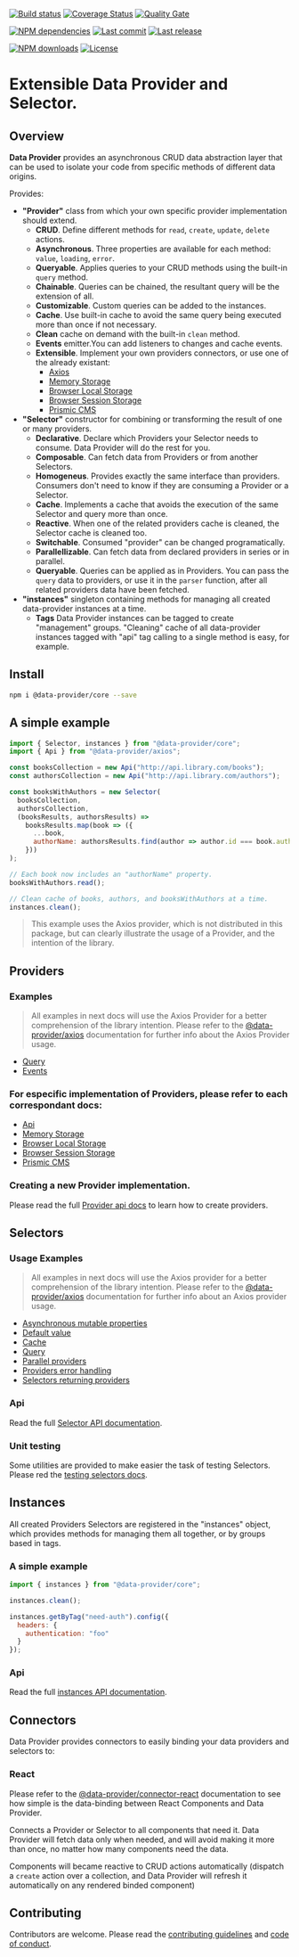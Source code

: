 [![Build status][travisci-image]][travisci-url] [![Coverage Status][coveralls-image]][coveralls-url] [![Quality Gate][quality-gate-image]][quality-gate-url]

[![NPM dependencies][npm-dependencies-image]][npm-dependencies-url] [![Last commit][last-commit-image]][last-commit-url] [![Last release][release-image]][release-url] 

[![NPM downloads][npm-downloads-image]][npm-downloads-url] [![License][license-image]][license-url]

# Extensible Data Provider and Selector.

## Overview

__Data Provider__ provides an asynchronous CRUD data abstraction layer that can be used to isolate your code from specific methods of different data origins.

Provides:

* __"Provider"__ class from which your own specific provider implementation should extend.
  * __CRUD__. Define different methods for `read`, `create`, `update`, `delete` actions.
  * __Asynchronous__. Three properties are available for each method: `value`, `loading`, `error`.
  * __Queryable__. Applies queries to your CRUD methods using the built-in `query` method.
  * __Chainable__. Queries can be chained, the resultant query will be the extension of all.
  * __Customizable__. Custom queries can be added to the instances.
  * __Cache__. Use built-in cache to avoid the same query being executed more than once if not necessary.
  * __Clean__ cache on demand with the built-in `clean` method.
  * __Events__ emitter.You can add listeners to changes and cache events.
  * __Extensible__. Implement your own providers connectors, or use one of the already existant:
    * [Axios][data-provider-axios-url]
    * [Memory Storage][data-provider-memory-url]
    * [Browser Local Storage][data-provider-browser-storage-url]
    * [Browser Session Storage][data-provider-browser-storage-url]
    * [Prismic CMS][data-provider-prismic-url]
* __"Selector"__ constructor for combining or transforming the result of one or many providers.
  * __Declarative__. Declare which Providers your Selector needs to consume. Data Provider will do the rest for you.
  * __Composable__. Can fetch data from Providers or from another Selectors.
  * __Homogeneus__. Provides exactly the same interface than providers. Consumers don't need to know if they are consuming a Provider or a Selector.
  * __Cache__. Implements a cache that avoids the execution of the same Selector and query more than once.
  * __Reactive__. When one of the related providers cache is cleaned, the Selector cache is cleaned too.
  * __Switchable__. Consumed "provider" can be changed programatically.
  * __Parallellizable__. Can fetch data from declared providers in series or in parallel.
  * __Queryable__. Queries can be applied as in Providers. You can pass the `query` data to providers, or use it in the `parser` function, after all related providers data have been fetched.
* __"instances"__ singleton containing methods for managing all created data-provider instances at a time.
	* __Tags__ Data Provider instances can be tagged to create "management" groups. "Cleaning" cache of all data-provider instances tagged with "api" tag calling to a single method is easy, for example.

## Install

```bash
npm i @data-provider/core --save
```

## A simple example

```js
import { Selector, instances } from "@data-provider/core";
import { Api } from "@data-provider/axios";

const booksCollection = new Api("http://api.library.com/books");
const authorsCollection = new Api("http://api.library.com/authors");

const booksWithAuthors = new Selector(
  booksCollection,
  authorsCollection,
  (booksResults, authorsResults) =>
    booksResults.map(book => ({
      ...book,
      authorName: authorsResults.find(author => author.id === book.author)
    }))
);

// Each book now includes an "authorName" property.
booksWithAuthors.read();

// Clean cache of books, authors, and booksWithAuthors at a time.
instances.clean();
```

> This example uses the Axios provider, which is not distributed in this package, but can clearly illustrate the usage of a Provider, and the intention of the library.

## Providers

### Examples

> All examples in next docs will use the Axios Provider for a better comprehension of the library intention. Please refer to the [@data-provider/axios][data-provider-axios-url] documentation for further info about the Axios Provider usage.

* [Query](docs/provider/query.md)
* [Events](docs/provider/events.md)

### For especific implementation of Providers, please refer to each correspondant docs:

* [Api][data-provider-axios-url]
* [Memory Storage][data-provider-memory-url]
* [Browser Local Storage][data-provider-browser-storage-url]
* [Browser Session Storage][data-provider-browser-storage-url]
* [Prismic CMS][data-provider-prismic-url]

### Creating a new Provider implementation.

Please read the full [Provider api docs](docs/provider/api.md) to learn how to create providers.

## Selectors

### Usage Examples

> All examples in next docs will use the Axios provider for a better comprehension of the library intention. Please refer to the [@data-provider/axios][data-provider-axios-url] documentation for further info about an Axios provider usage.

* [Asynchronous mutable properties](docs/selector/asynchronous-mutable-properties.md)
* [Default value](docs/selector/default-value.md)
* [Cache](docs/selector/cache.md)
* [Query](docs/selector/query.md)
* [Parallel providers](docs/selector/parallel-providers.md)
* [Providers error handling](docs/selector/providers-error-handling.md)
* [Selectors returning providers](docs/selector/selectors-returning-providers.md)

### Api

Read the full [Selector API documentation](docs/selector/api.md).

### Unit testing

Some utilities are provided to make easier the task of testing Selectors. Please red the [testing selectors docs](docs/selector/testing.md).

## Instances

All created Providers Selectors are registered in the "instances" object, which provides methods for managing them all together, or by groups based in tags.

### A simple example

```js
import { instances } from "@data-provider/core";

instances.clean();

instances.getByTag("need-auth").config({
  headers: {
    authentication: "foo"
  }
});
```

### Api

Read the full [instances API documentation](docs/instances/api.md).

## Connectors

Data Provider provides connectors to easily binding your data providers and selectors to:

### React

Please refer to the [@data-provider/connector-react][data-provider-connector-react-url] documentation to see how simple is the data-binding between React Components and Data Provider.

Connects a Provider or Selector to all components that need it. Data Provider will fetch data only when needed, and will avoid making it more than once, no matter how many components need the data.

Components will became reactive to CRUD actions automatically (dispatch a `create` action over a collection, and Data Provider will refresh it automatically on any rendered binded component)

## Contributing

Contributors are welcome.
Please read the [contributing guidelines](.github/CONTRIBUTING.md) and [code of conduct](.github/CODE_OF_CONDUCT.md).

[data-provider-axios-url]: https://github.com/data-provider/axios
[data-provider-memory-url]: https://github.com/data-provider/memory
[data-provider-browser-storage-url]: https://github.com/data-provider/browser-storage
[data-provider-prismic-url]: https://github.com/data-provider/prismic
[data-provider-connector-react-url]: https://github.com/data-provider/connector-react

[coveralls-image]: https://coveralls.io/repos/github/data-provider/core/badge.svg
[coveralls-url]: https://coveralls.io/github/data-provider/core
[travisci-image]: https://travis-ci.com/data-provider/core.svg?branch=master
[travisci-url]: https://travis-ci.com/data-provider/core
[last-commit-image]: https://img.shields.io/github/last-commit/data-provider/core.svg
[last-commit-url]: https://github.com/data-provider/core/commits
[license-image]: https://img.shields.io/npm/l/@data-provider/core.svg
[license-url]: https://github.com/data-provider/core/blob/master/LICENSE
[npm-downloads-image]: https://img.shields.io/npm/dm/@data-provider/core.svg
[npm-downloads-url]: https://www.npmjs.com/package/@data-provider/core
[npm-dependencies-image]: https://img.shields.io/david/data-provider/core.svg
[npm-dependencies-url]: https://david-dm.org/data-provider/core
[quality-gate-image]: https://sonarcloud.io/api/project_badges/measure?project=data-provider-core&metric=alert_status
[quality-gate-url]: https://sonarcloud.io/dashboard?id=data-provider-core
[release-image]: https://img.shields.io/github/release-date/data-provider/core.svg
[release-url]: https://github.com/data-provider/core/releases
